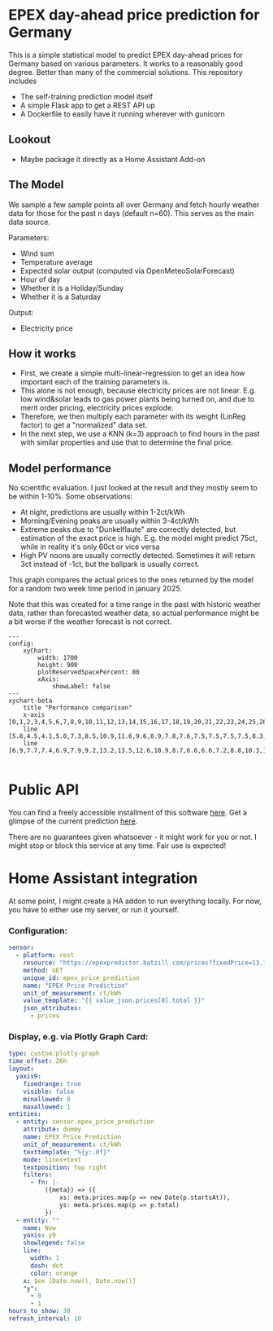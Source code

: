 # EPEX day-ahead price prediction for Germany

This is a simple statistical model to predict EPEX day-ahead prices for Germany based on various parameters.
It works to a reasonably good degree. Better than many of the commercial solutions.
This repository includes
- The self-training prediction model itself
- A simple Flask app to get a REST API up
- A Dockerfile to easily have it running wherever with gunicorn


## Lookout
- Maybe package it directly as a Home Assistant Add-on

## The Model
We sample a few sample points all over Germany and fetch hourly weather data for those for the past n days (default n=60).
This serves as the main data source.

Parameters:

- Wind sum
- Temperature average
- Expected solar output (computed via OpenMeteoSolarForecast)
- Hour of day
- Whether it is a Holiday/Sunday
- Whether it is a Saturday

Output:
- Electricity price

## How it works
- First, we create a simple multi-linear-regression to get an idea how important each of
the training parameters is.
- This alone is not enough, because electricity prices are not linear.
E.g. low wind&solar leads to gas power plants being turned on, and due to merit order pricing, electricity prices explode.
- Therefore, we then multiply each parameter with its weight (LinReg factor) to get a "normalized" data set.
- In the next step, we use a KNN (k=3) approach to find hours in the past with similar properties and use that to determine the final price.

## Model performance
No scientific evaluation. I just looked at the result and they mostly seem to be within 1-10%.
Some observations:
- At night, predictions are usually within 1-2ct/kWh
- Morning/Evening peaks are usually within 3-4ct/kWh
- Extreme peaks due to "Dunkelflaute" are correctly detected, but estimation of the exact price is high. E.g.
the model might predict 75ct, while in reality it's only 60ct or vice versa
- High PV noons are usually correctly detected. Sometimes it will return 3ct instead of -1ct, but the ballpark is usually correct.

This graph compares the actual prices to the ones returned by the model for a random two week time period in january 2025.

Note that this was created for a time range in the past with historic weather data, rather than forecasted weather data,
so actual performance might be a bit worse if the weather forecast is not correct.

```mermaid
---
config:
    xyChart:
        width: 1700
        height: 900
        plotReservedSpacePercent: 80
        xAxis:
            showLabel: false
---
xychart-beta
    title "Performance comparison"
    x-axis [0,1,2,3,4,5,6,7,8,9,10,11,12,13,14,15,16,17,18,19,20,21,22,23,24,25,26,27,28,29,30,31,32,33,34,35,36,37,38,39,40,41,42,43,44,45,46,47,48,49,50,51,52,53,54,55,56,57,58,59,60,61,62,63,64,65,66,67,68,69,70,71,72,73,74,75,76,77,78,79,80,81,82,83,84,85,86,87,88,89,90,91,92,93,94,95,96,97,98,99,100,101,102,103,104,105,106,107,108,109,110,111,112,113,114,115,116,117,118,119,120,121,122,123,124,125,126,127,128,129,130,131,132,133,134,135,136,137,138,139,140,141,142,143,144,145,146,147,148,149,150,151,152,153,154,155,156,157,158,159,160,161,162,163,164,165,166,167,168,169,170,171,172,173,174,175,176,177,178,179,180,181,182,183,184,185,186,187,188,189,190,191,192,193,194,195,196,197,198,199,200,201,202,203,204,205,206,207,208,209,210,211,212,213,214,215,216,217,218,219,220,221,222,223,224,225,226,227,228,229,230,231,232,233,234,235,236,237,238,239,240,241,242,243,244,245,246,247,248,249,250,251,252,253,254,255,256,257,258,259,260,261,262,263,264,265,266,267,268,269,270,271,272,273,274,275,276,277,278,279,280,281,282,283,284,285,286,287,288,289,290,291,292,293,294,295,296,297,298,299,300,301,302,303,304,305,306,307,308,309,310,311,312,313,314,315,316,317,318,319,320,321,322,323,324,325,326,327,328,329,330,331,332,333,334,335]
    line [5.8,4.5,4.1,5.0,7.3,8.5,10.9,11.6,9.6,8.9,7.8,7.6,7.5,7.5,7.5,7.5,8.3,8.9,9.2,8.5,8.1,9.2,8.6,5.9,6.5,6.4,6.7,7.7,7.7,7.9,7.7,8.9,8.7,8.6,8.8,8.3,8.2,8.9,11.1,13.3,14.6,15.1,14.8,13.8,13.5,13.2,12.2,12.6,11.6,11.1,10.7,10.5,10.8,11.1,11.8,12.4,12.2,10.6,10.3,9.7,9.0,9.3,11.2,12.6,13.3,11.9,9.0,7.9,6.8,4.9,2.4,4.0,3.5,2.6,1.4,1.0,2.2,3.4,5.7,7.2,6.3,4.6,4.0,3.6,3.8,5.4,8.7,10.2,11.9,11.9,10.0,9.4,8.5,8.2,6.9,7.7,7.2,5.7,6.9,7.7,7.8,9.8,12.5,14.8,13.5,12.1,11.6,11.5,11.7,12.1,14.0,14.7,15.0,13.5,12.9,9.5,8.7,8.0,6.4,8.8,8.3,7.8,7.6,7.9,8.7,9.3,14.1,14.3,13.0,10.5,8.9,8.5,8.6,8.8,10.3,13.3,15.0,15.0,14.6,13.2,12.0,11.2,9.9,9.2,9.2,9.3,9.3,9.2,10.9,14.0,15.3,16.0,15.2,13.5,12.3,11.6,11.3,12.9,15.3,16.1,18.0,17.7,16.1,15.0,13.4,12.6,12.0,12.0,11.7,11.4,11.3,11.6,12.1,13.2,15.8,16.4,15.5,13.0,12.6,12.0,12.1,12.0,15.0,16.8,18.5,18.4,17.9,16.3,15.3,14.4,13.1,13.7,12.9,12.4,11.9,11.9,12.1,12.7,14.5,15.3,14.2,12.8,12.0,11.0,10.3,11.4,12.9,15.4,16.8,16.8,16.3,15.7,14.5,14.2,13.2,13.3,12.7,12.3,12.1,12.2,12.3,12.8,13.6,13.7,13.8,13.0,12.9,12.2,11.2,11.6,12.8,15.1,16.4,17.2,17.4,16.6,15.6,14.8,13.3,13.0,12.7,12.5,12.0,12.3,12.8,15.9,20.8,24.3,17.8,15.0,12.6,11.7,11.5,12.4,14.6,17.1,21.6,20.1,20.1,16.8,15.3,14.4,13.6,13.2,12.6,12.3,12.4,12.3,12.8,15.5,19.2,21.2,16.3,13.7,12.7,11.7,11.3,12.0,12.7,16.5,16.9,17.5,16.2,14.5,13.2,12.9,12.1,11.3,11.0,10.9,10.8,11.5,12.2,14.0,16.5,18.1,15.9,13.2,12.0,11.5,11.9,12.9,14.4,16.1,17.7,19.0,19.0,17.0,15.5,14.4,13.3,13.4,13.0,12.6,12.5,12.5,13.5,15.6,18.0,21.9,17.9,16.0,15.3,14.8,14.5,13.8,15.1,16.5,17.2,17.0,16.3,14.1,13.1,13.4,12.2,12.6]
    line [6.9,7.7,7.4,6.9,7.9,9.2,13.2,13.5,12.6,10.9,8.7,6.6,6.6,7.2,8.8,10.3,11.7,10.3,9.1,8.6,7.9,8.1,7.2,6.2,6.2,4.0,6.0,6.5,6.8,7.0,9.7,11.8,11.8,10.4,9.4,9.8,9.4,9.9,11.5,12.5,13.3,12.9,14.4,12.1,12.4,12.1,11.1,11.8,11.3,10.5,10.2,10.2,9.7,9.9,11.7,12.8,14.5,12.7,12.2,11.5,10.5,12.0,12.8,14.5,13.6,14.1,13.1,11.8,9.9,7.5,5.7,6.9,5.9,5.0,4.3,6.4,7.1,8.0,7.4,9.0,11.5,8.0,6.9,6.6,6.6,7.2,8.8,10.3,12.7,10.3,9.1,8.6,7.9,8.2,7.3,7.5,6.3,6.0,6.2,6.9,7.9,9.2,11.0,14.2,12.9,13.1,11.9,9.8,11.3,13.0,14.8,13.7,14.4,13.2,13.3,11.0,9.3,8.1,7.2,6.6,5.9,6.0,6.2,6.9,7.9,9.2,10.7,14.1,12.1,8.0,6.9,6.6,6.6,7.2,8.8,10.3,13.4,15.1,13.3,11.4,10.0,11.2,11.6,9.6,9.6,8.3,7.0,8.0,9.0,12.4,15.4,17.2,15.2,14.6,13.2,11.3,11.4,12.0,14.8,16.3,16.8,17.3,16.3,15.1,11.2,11.1,10.3,9.5,9.6,8.3,11.1,9.1,12.0,14.3,15.4,17.5,16.4,14.3,12.8,12.2,10.5,11.0,15.3,16.7,17.2,17.2,16.7,15.1,13.2,13.5,12.8,12.0,11.8,11.2,10.7,11.6,10.8,11.4,14.6,14.8,16.5,14.5,13.2,11.0,10.4,11.4,13.4,16.0,15.9,16.7,16.0,14.6,13.4,13.3,12.5,13.0,11.4,11.1,10.6,9.8,10.7,11.0,15.2,17.2,14.7,13.2,12.0,11.3,10.8,11.7,13.1,15.5,22.6,22.2,15.8,15.2,15.2,15.6,12.7,12.1,11.8,11.6,11.4,11.5,12.5,14.9,19.5,22.6,18.7,13.8,12.0,11.3,11.1,11.7,14.9,17.9,24.6,25.5,21.4,17.9,15.5,14.6,13.7,13.6,13.1,12.1,11.4,12.9,12.0,15.8,19.3,22.6,18.5,13.7,12.0,11.3,11.1,11.7,13.0,16.6,17.7,18.7,17.0,16.1,13.5,11.8,10.6,11.9,10.1,10.1,10.8,10.6,12.2,14.0,19.0,20.2,16.1,14.0,12.9,11.5,11.3,12.2,13.4,16.5,17.2,17.5,17.4,16.4,13.8,14.6,12.2,12.6,11.3,11.0,11.0,11.4,12.3,14.8,16.4,20.1,16.1,14.2,12.9,11.9,15.3,15.1,15.3,16.9,16.5,16.3,15.1,15.5,12.7,13.0,11.7,11.2]
    
```


# Public API
You can find a freely accessible installment of this software [here](https://epexpredictor.batzill.com/).
Get a glimpse of the current prediction [here](https://epexpredictor.batzill.com/prices).

There are no guarantees given whatsoever - it might work for you or not.
I might stop or block this service at any time. Fair use is expected!

# Home Assistant integration
At some point, I might create a HA addon to run everything locally.
For now, you have to either use my server, or run it yourself.



### Configuration:
```yaml
sensor:
  - platform: rest
    resource: "https://epexpredictor.batzill.com/prices?fixedPrice=13.70084&taxPercent=19"
    method: GET
    unique_id: epex_price_prediction
    name: "EPEX Price Prediction"
    unit_of_measurement: ct/kWh
    value_template: "{{ value_json.prices[0].total }}"
    json_attributes:
      - prices
```

### Display, e.g. via Plotly Graph Card:
```yaml
type: custom:plotly-graph
time_offset: 26h
layout:
  yaxis9:
    fixedrange: true
    visible: false
    minallowed: 0
    maxallowed: 1
entities:
  - entity: sensor.epex_price_prediction
    attribute: dummy
    name: EPEX Price Prediction
    unit_of_measurement: ct/kWh
    texttemplate: "%{y:.0f}"
    mode: lines+text
    textposition: top right
    filters:
      - fn: |-
          ({meta}) => ({
              xs: meta.prices.map(p => new Date(p.startsAt)),
              ys: meta.prices.map(p => p.total)
          })
  - entity: ""
    name: Now
    yaxis: y9
    showlegend: false
    line:
      width: 1
      dash: dot
      color: orange
    x: $ex [Date.now(), Date.now()]
    "y":
      - 0
      - 1
hours_to_show: 30
refresh_interval: 10
```
